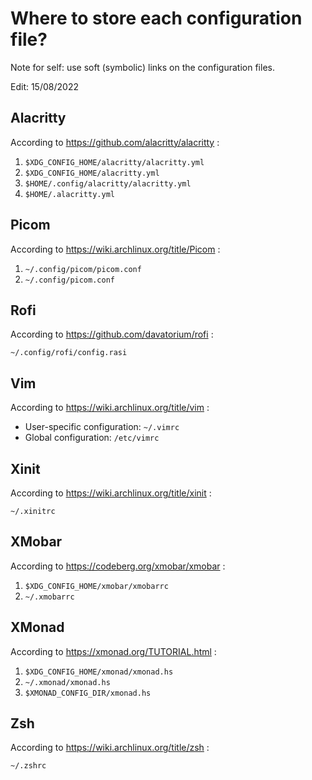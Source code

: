 # Where to store each configuration file?

Note for self: use soft (symbolic) links on the configuration files.

Edit: 15/08/2022

## Alacritty

According to https://github.com/alacritty/alacritty :

1. `$XDG_CONFIG_HOME/alacritty/alacritty.yml`
2. `$XDG_CONFIG_HOME/alacritty.yml`
3. `$HOME/.config/alacritty/alacritty.yml`
4. `$HOME/.alacritty.yml`

## Picom

According to https://wiki.archlinux.org/title/Picom :

1. `~/.config/picom/picom.conf`
2. `~/.config/picom.conf`

## Rofi

According to https://github.com/davatorium/rofi :

`~/.config/rofi/config.rasi`

## Vim

According to https://wiki.archlinux.org/title/vim :

- User-specific configuration: `~/.vimrc`
- Global configuration: `/etc/vimrc`

## Xinit

According to https://wiki.archlinux.org/title/xinit :

`~/.xinitrc`

## XMobar

According to https://codeberg.org/xmobar/xmobar :

1. `$XDG_CONFIG_HOME/xmobar/xmobarrc`
2. `~/.xmobarrc`

## XMonad

According to https://xmonad.org/TUTORIAL.html :

1. `$XDG_CONFIG_HOME/xmonad/xmonad.hs`
2. `~/.xmonad/xmonad.hs`
3. `$XMONAD_CONFIG_DIR/xmonad.hs`

## Zsh

According to https://wiki.archlinux.org/title/zsh :

`~/.zshrc`
